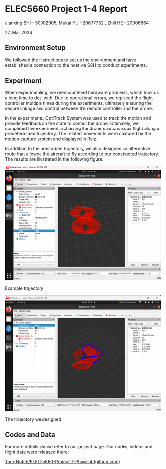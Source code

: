 # ELEC5660 Project 1-4 Report

Jianxing SHI - 50002905, Mukai YU - 20677732 , Zhili HE - 20906664 

27, Mar 2024

## Environment Setup

We followed the instructions to set up the environment and have established a connection to the host via SSH to conduct experiments.

## Experiment

When experimenting, we reencountered hardware problems, which took us a long time to deal with. Due to operational errors, we replaced the flight controller multiple times during the experiments, ultimately ensuring the secure linkage and control between the remote controller and the drone.

In the experiments, OptiTrack System was used to track the motion and provide feedback on the state to control the drone. Ultimately, we completed the experiment, achieving the drone's autonomous flight along a predetermined trajectory. The related movements were captured by the motion capture system and displayed in Rviz.

In addition to the prescribed trajectory, we also designed an alternative route that allowed the aircraft to fly according to our constructed trajectory. The results are illustrated in the following figure.

![Example trajectory](https://github.com/Tom-Notch/ELEC-5660-Project-1-Phase-4/blob/master/img/pre-trajetory.png)

Example trajectory

![The trajectory we designed](https://github.com/Tom-Notch/ELEC-5660-Project-1-Phase-4/blob/master/img/diy-trajetory.png)

The trajectory we designed

## Codes and Data

For more details please refer to our project page. Our codes, videos and flight data were released there:

[Tom-Notch/ELEC-5660-Project-1-Phase-4 (github.com)](https://github.com/Tom-Notch/ELEC-5660-Project-1-Phase-4)